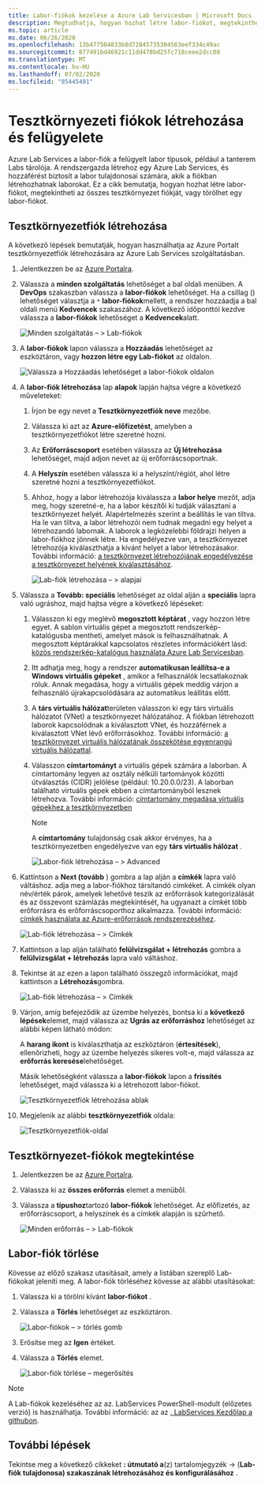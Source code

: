 ```yaml
---
title: Labor-fiókok kezelése a Azure Lab Servicesban | Microsoft Docs
description: Megtudhatja, hogyan hozhat létre labor-fiókot, megtekintheti az összes laboratóriumi fiókot, vagy törölhet egy Lab-fiókot egy Azure-előfizetésben.
ms.topic: article
ms.date: 06/26/2020
ms.openlocfilehash: 13b477504833b8d72845735304563eef334c49ac
ms.sourcegitcommit: 877491bd46921c11dd478bd25fc718ceee2dcc08
ms.translationtype: MT
ms.contentlocale: hu-HU
ms.lasthandoff: 07/02/2020
ms.locfileid: "85445491"
---
```

# <a name="create-and-manage-lab-accounts"></a>Tesztkörnyezeti fiókok létrehozása és felügyelete
Azure Lab Services a labor-fiók a felügyelt labor típusok, például a tanterem Labs tárolója. A rendszergazda létrehoz egy Azure Lab Services, és hozzáférést biztosít a labor tulajdonosai számára, akik a fiókban létrehozhatnak laborokat. Ez a cikk bemutatja, hogyan hozhat létre labor-fiókot, megtekintheti az összes tesztkörnyezet fiókját, vagy törölhet egy labor-fiókot.

## <a name="create-a-lab-account"></a>Tesztkörnyezetfiók létrehozása
A következő lépések bemutatják, hogyan használhatja az Azure Portalt tesztkörnyezetfiók létrehozására az Azure Lab Services szolgáltatásban. 

1. Jelentkezzen be az [Azure Portalra](https://portal.azure.com).
2. Válassza a **minden szolgáltatás** lehetőséget a bal oldali menüben. A **DevOps** szakaszban válassza a **labor-fiókok** lehetőséget. Ha a csillag () lehetőséget választja a `*` **labor-fiókok**mellett, a rendszer hozzáadja a bal oldali menü **Kedvencek** szakaszához. A következő időponttól kezdve válassza a **labor-fiókok** lehetőséget a **Kedvencek**alatt.

    ![Minden szolgáltatás – > Lab-fiókok](./media/tutorial-setup-lab-account/select-lab-accounts-service.png)
3. A **labor-fiókok** lapon válassza a **Hozzáadás** lehetőséget az eszköztáron, vagy **hozzon létre egy Lab-fiókot** az oldalon. 

    ![Válassza a Hozzáadás lehetőséget a labor-fiókok oldalon](./media/tutorial-setup-lab-account/add-lab-account-button.png)
4. A **labor-fiók létrehozása** lap **alapok** lapján hajtsa végre a következő műveleteket: 
    1. Írjon be egy nevet a **Tesztkörnyezetfiók neve** mezőbe. 
    2. Válassza ki azt az **Azure-előfizetést**, amelyben a tesztkörnyezetfiókot létre szeretné hozni.
    3. Az **Erőforráscsoport** esetében válassza az **Új létrehozása** lehetőséget, majd adjon nevet az új erőforráscsoportnak.
    4. A **Helyszín** esetében válassza ki a helyszínt/régiót, ahol létre szeretné hozni a tesztkörnyezetfiókot.
    5. Ahhoz, hogy a labor létrehozója kiválassza a **labor helye** mezőt, adja meg, hogy szeretné-e, ha a labor készítői ki tudják választani a tesztkörnyezet helyét. Alapértelmezés szerint a beállítás le van tiltva. Ha le van tiltva, a labor létrehozói nem tudnak megadni egy helyet a létrehozandó labornak. A laborok a legközelebbi földrajzi helyen a labor-fiókhoz jönnek létre. Ha engedélyezve van, a tesztkörnyezet létrehozója kiválaszthatja a kívánt helyet a labor létrehozásakor. További információ: [a tesztkörnyezet létrehozójának engedélyezése a tesztkörnyezet helyének kiválasztásához](allow-lab-creator-pick-lab-location.md). 

        ![Lab-fiók létrehozása – > alapjai](./media/how-to-manage-lab-accounts/create-lab-account-basics.png)
5. Válassza a **Tovább: speciális** lehetőséget az oldal alján a **speciális** lapra való ugráshoz, majd hajtsa végre a következő lépéseket: 
    1. Válasszon ki egy meglévő **megosztott képtárat** , vagy hozzon létre egyet. A sablon virtuális gépet a megosztott rendszerkép-katalógusba mentheti, amelyet mások is felhasználhatnak. A megosztott képtárakkal kapcsolatos részletes információkért lásd: [közös rendszerkép-katalógus használata Azure Lab Servicesban](how-to-use-shared-image-gallery.md).
    2. Itt adhatja meg, hogy a rendszer **automatikusan leállítsa-e a Windows virtuális gépeket** , amikor a felhasználók lecsatlakoznak róluk. Annak megadása, hogy a virtuális gépek meddig várjon a felhasználó újrakapcsolódására az automatikus leállítás előtt. 
    3. A **társ virtuális hálózat**területen válasszon ki egy társ virtuális hálózatot (VNet) a tesztkörnyezet hálózatához. A fiókban létrehozott laborok kapcsolódnak a kiválasztott VNet, és hozzáférnek a kiválasztott VNet lévő erőforrásokhoz. További információ: [a tesztkörnyezet virtuális hálózatának összekötése egyenrangú virtuális hálózattal](how-to-connect-peer-virtual-network.md).    
    8. Válasszon **címtartományt** a virtuális gépek számára a laborban. A címtartomány legyen az osztály nélküli tartományok közötti útválasztás (CIDR) jelölése (például: 10.20.0.0/23). A laborban található virtuális gépek ebben a címtartományból lesznek létrehozva. További információ: [címtartomány megadása virtuális gépekhez a tesztkörnyezetben](how-to-connect-peer-virtual-network.md#specify-an-address-range-for-vms-in-the-lab-account)  

        > [!NOTE]
        > A **címtartomány** tulajdonság csak akkor érvényes, ha a tesztkörnyezetben engedélyezve van egy **társ virtuális hálózat** .

        ![Labor-fiók létrehozása – > Advanced](./media/how-to-manage-lab-accounts/create-lab-account-advanced.png)  
6. Kattintson a **Next (tovább** ) gombra a lap alján a **címkék** lapra való váltáshoz. adja meg a labor-fiókhoz társítandó címkéket. A címkék olyan név/érték párok, amelyek lehetővé teszik az erőforrások kategorizálását és az összevont számlázás megtekintését, ha ugyanazt a címkét több erőforrásra és erőforráscsoporthoz alkalmazza. További információ: [címkék használata az Azure-erőforrások rendszerezéséhez](../azure-resource-manager/management/tag-resources.md).

    ![Lab-fiók létrehozása – > Címkék](./media/how-to-manage-lab-accounts/create-lab-account-tags.png)
7. Kattintson a lap alján található **felülvizsgálat + létrehozás** gombra a **felülvizsgálat + létrehozás** lapra való váltáshoz. 
4. Tekintse át az ezen a lapon található összegző információkat, majd kattintson a **Létrehozás**gombra. 

    ![Lab-fiók létrehozása – > Címkék](./media/how-to-manage-lab-accounts/create-lab-account-review-create.png)
5. Várjon, amíg befejeződik az üzembe helyezés, bontsa ki a **következő lépések**elemet, majd válassza az **Ugrás az erőforráshoz** lehetőséget az alábbi képen látható módon: 

    A **harang ikont** is kiválaszthatja az eszköztáron (**értesítések**), ellenőrizheti, hogy az üzembe helyezés sikeres volt-e, majd válassza az **erőforrás keresése**lehetőséget. 

    Másik lehetőségként válassza a **labor-fiókok** lapon a **frissítés** lehetőséget, majd válassza ki a létrehozott labor-fiókot. 

    ![Tesztkörnyezetfiók létrehozása ablak](./media/tutorial-setup-lab-account/go-to-lab-account.png)    
6. Megjelenik az alábbi **tesztkörnyezetfiók** oldala:

    ![Tesztkörnyezetfiók-oldal](./media/tutorial-setup-lab-account/lab-account-page.png)

## <a name="view-lab-accounts"></a>Tesztkörnyezet-fiókok megtekintése
1. Jelentkezzen be az [Azure Portalra](https://portal.azure.com).
2. Válassza ki az **összes erőforrás** elemet a menüből. 
3. Válassza a **típushoz**tartozó **labor-fiókok** lehetőséget. 
    Az előfizetés, az erőforráscsoport, a helyszínek és a címkék alapján is szűrhető. 

    ![Minden erőforrás – > Lab-fiókok](./media/how-to-manage-lab-accounts/all-resources-lab-accounts.png)


## <a name="delete-a-lab-account"></a>Labor-fiók törlése
Kövesse az előző szakasz utasításait, amely a listában szereplő Lab-fiókokat jeleníti meg. A labor-fiók törléséhez kövesse az alábbi utasításokat: 

1. Válassza ki a törölni kívánt **labor-fiókot** . 
2. Válassza a **Törlés** lehetőséget az eszköztáron. 

    ![Labor-fiókok – > törlés gomb](./media/how-to-manage-lab-accounts/delete-button.png)
1. Erősítse meg az **Igen** értéket.
1. Válassza a **Törlés** elemet. 

    ![Labor-fiók törlése – megerősítés](./media/how-to-manage-lab-accounts/delete-lab-account-confirmation.png)

> [!NOTE]
> A Lab-fiókok kezeléséhez az az. LabServices PowerShell-modult (előzetes verzió) is használhatja. További információ: az az [. LabServices Kezdőlap a githubon](https://github.com/Azure/azure-devtestlab/tree/master/samples/ClassroomLabs/Modules/Library).

## <a name="next-steps"></a>További lépések
Tekintse meg a következő cikkeket **: útmutató a**(z) tartalomjegyzék  ->  (**Lab-fiók tulajdonosa) szakaszának létrehozásához és konfigurálásához** . 